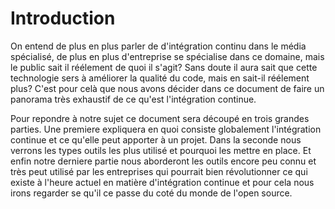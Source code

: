 # Introduction

On entend de plus en plus parler de d'intégration continu dans le média spécialisé, de plus en plus d'entreprise se spécialise dans ce domaine, mais le public sait il réélement de quoi il s'agit? Sans doute il aura sait que cette technologie sers à améliorer la qualité du code, mais en sait-il réélement plus? C'est pour celà que nous avons décider dans ce document de faire un panorama très exhaustif de ce qu'est l'intégration continue.

Pour repondre à notre sujet ce document sera découpé en trois grandes parties. Une premiere expliquera en quoi consiste globalement l'intégration continue et ce qu'elle peut apporter à un projet. Dans la seconde nous verrons les types outils les plus utilisé et pourquoi les mettre en place. Et enfin notre derniere partie nous aborderont les outils encore peu connu et très peut utilisé par les entreprises qui pourrait bien révolutionner ce qui existe à l'heure actuel en matière d'intégration continue et pour cela nous irons regarder se qu'il ce passe du coté du monde de l'open source.
